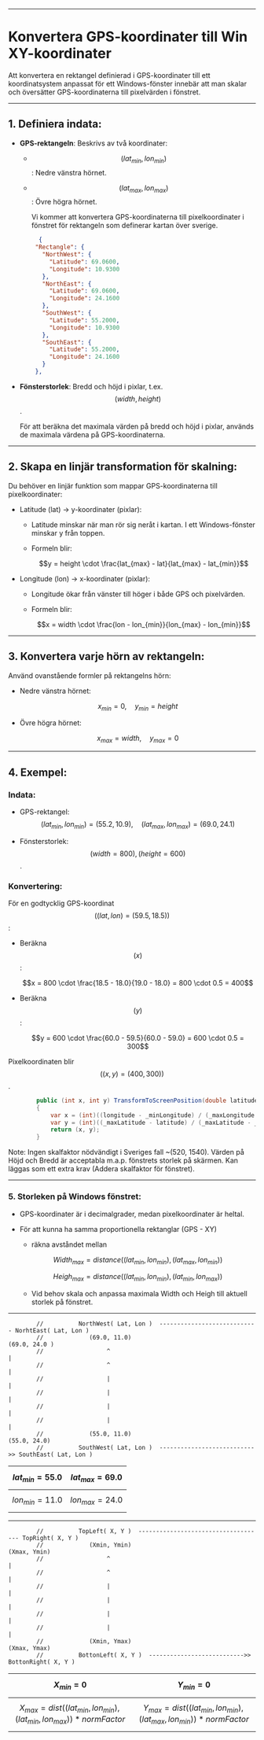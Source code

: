 ﻿
---
# Konvertera GPS-koordinater till Win XY-koordinater

Att konvertera en rektangel definierad i GPS-koordinater till ett koordinatsystem anpassat för ett Windows-fönster innebär att man skalar och översätter GPS-koordinaterna till pixelvärden i fönstret. 

---

## 1. **Definiera indata:**
   - **GPS-rektangeln**: Beskrivs av två koordinater:
     - $$(lat_{min}, lon_{min})$$: Nedre vänstra hörnet.
     - $$(lat_{max}, lon_{max})$$: Övre högra hörnet.
           
       Vi kommer att konvertera GPS-koordinaterna till pixelkoordinater i fönstret för rektangeln som definerar kartan över sverige.

       ```json
         {
        "Rectangle": {
          "NorthWest": {
            "Latitude": 69.0600,
            "Longitude": 10.9300
          },
          "NorthEast": {
            "Latitude": 69.0600,
            "Longitude": 24.1600
          },
          "SouthWest": {
            "Latitude": 55.2000,
            "Longitude": 10.9300
          },
          "SouthEast": {
            "Latitude": 55.2000,
            "Longitude": 24.1600
          }
        },

       ```

   - **Fönsterstorlek**: Bredd och höjd i pixlar, t.ex. $$(width, height)$$.

        För att beräkna det maximala värden på bredd och höjd i pixlar, används de maximala värdena på GPS-koordinaterna.
        

    

---

## 2. **Skapa en linjär transformation för skalning:**

Du behöver en linjär funktion som mappar GPS-koordinaterna till pixelkoordinater:

- Latitude (lat) → y-koordinater (pixlar):
  - Latitude minskar när man rör sig neråt i kartan. I ett Windows-fönster minskar y från toppen.
  - Formeln blir:

      $$y = height \cdot \frac{lat_{max} - lat}{lat_{max} - lat_{min}}$$

    

- Longitude (lon) → x-koordinater (pixlar):
  - Longitude ökar från vänster till höger i både GPS och pixelvärden.
  - Formeln blir:
    
    $$x = width \cdot \frac{lon - lon_{min}}{lon_{max} - lon_{min}}$$

---

## 3. **Konvertera varje hörn av rektangeln:**

Använd ovanstående formler på rektangelns hörn:
- Nedre vänstra hörnet:
  
  $$x_{min} = 0, \quad y_{min} = height$$

- Övre högra hörnet:
  
  $$x_{max} = width, \quad y_{max} = 0$$

---

## 4. **Exempel:**

### Indata:

- GPS-rektangel:
  $$(lat_{min}, lon_{min}) = (55.2, 10.9), \quad (lat_{max}, lon_{max}) = (69.0, 24.1)$$

- Fönsterstorlek: 
  $$( width = 800 ), ( height = 600 )$$.

### Konvertering:

För en godtycklig GPS-koordinat $$( (lat, lon) = (59.5, 18.5) )$$:
- Beräkna $$( x )$$:
  
  $$x = 800 \cdot \frac{18.5 - 18.0}{19.0 - 18.0} = 800 \cdot 0.5 = 400$$

- Beräkna $$( y )$$:
  
  $$y = 600 \cdot \frac{60.0 - 59.5}{60.0 - 59.0} = 600 \cdot 0.5 = 300$$

Pixelkoordinaten blir $$( (x, y) = (400, 300) )$$.

```csharp
        public (int x, int y) TransformToScreenPosition(double latitude, double longitude)
        {
            var x = (int)((longitude - _minLongitude) / (_maxLongitude - _minLongitude) * _windowWidth);
            var y = (int)((_maxLatitude - latitude) / (_maxLatitude - _minLatitude) * _windowHeight);
            return (x, y);
        }
```

Note: Ingen skalfaktor nödvändigt i Sveriges fall ~(520, 1540). Värden på Höjd och Bredd är acceptabla m.a.p. fönstrets storlek på skärmen.
Kan läggas som ett extra krav (Addera skalfaktor för fönstret).

---

### 5. **Storleken på Windows fönstret:**
- GPS-koordinater är i decimalgrader, medan pixelkoordinater är heltal.
- För att kunna ha samma proportionella rektanglar (GPS - XY)
  - räkna avståndet mellan 

  $$Width_{max} = distance((lat_{min},lon_{min}), (lat_{max}, lon_{min}))$$

  $$Heigh_{max} = distance((lat_{min},lon_{min}), (lat_{min}, lon_{max}))$$

  - Vid behov skala och anpassa maximala Width och Heigh till aktuell storlek på fönstret.

---

            //          NorthWest( Lat, Lon )  ---------------------------- NorhtEast( Lat, Lon )
            //             (69.0, 11.0)                                        (69.0, 24.0 )
            //                  ^                                                   |
            //                  ^                                                   |
            //                  |                                                   |
            //                  |                                                   |
            //                  |                                                   |
            //                  |                                                   |
            //             (55.0, 11.0)                                        (55.0, 24.0)
            //          SouthWest( Lat, Lon )  --------------------------->> SouthEast( Lat, Lon )


  | $$lat_{min} = 55.0$$ | $$lat_{max} = 69.0$$ |
  |----------------------|----------------------|
  | $$lon_{min} = 11.0$$ | $$lon_{max} = 24.0$$ |

---

            //          TopLeft( X, Y )  ------------------------------------ TopRight( X, Y )
            //             (Xmin, Ymin)                                        (Xmax, Ymin)
            //                  ^                                                   |
            //                  ^                                                   |
            //                  |                                                   |
            //                  |                                                   |
            //                  |                                                   |
            //                  |                                                   |
            //             (Xmin, Ymax)                                        (Xmax, Ymax)
            //          BottonLeft( X, Y )  --------------------------->> BottonRight( X, Y )


| $$X_{min} = 0$$ | $$Y_{min} = 0$$ |
|-----------------|-----------------|
|$$X_{max} = dist((lat_{min},lon_{min}), (lat_{min},lon_{max})) * normFactor$$ | $$Y_{max} = dist((lat_{min},lon_{min}), (lat_{max},lon_{min})) * normFactor$$ |

